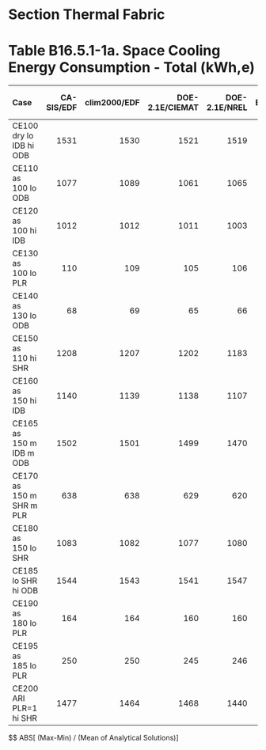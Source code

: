 # Section Thermal Fabric

# Table B16.5.1-1a. Space Cooling Energy Consumption - Total (kWh,e)
| Case                     | CA-SIS/EDF | clim2000/EDF | DOE-2.1E/CIEMAT | DOE-2.1E/NREL | EnergyPlus/GARD | TRNSYS-ideal/TUD | TRNSYS-real/TUD |     |  Min |  Max | Dev % $$ |     | Analytical/TUD | Analytical/HTAL1 | Analytical/HTAL2 |     | TEST 0.0.0 | 
|:------------------------ | ----------:| ------------:| ---------------:| -------------:| ---------------:| ----------------:| ---------------:| ---:| ----:| ----:| --------:| ---:| --------------:| ----------------:| ----------------:| ---:| ----------:| 
| CE100 dry lo IDB hi ODB  |       1531 |         1530 |            1521 |          1519 |            1520 |             1522 |            1512 |     | 1512 | 1531 |      1.2 |     |           1531 |             1531 |             1531 |     |       1521 | 
| CE110 as 100 lo ODB      |       1077 |         1089 |            1061 |          1065 |            1069 |             1067 |            1062 |     | 1061 | 1089 |      2.6 |     |           1076 |             1077 |             1077 |     |       1061 | 
| CE120 as 100 hi IDB      |       1012 |         1012 |            1011 |          1003 |            1006 |             1007 |            1002 |     | 1002 | 1012 |      1.0 |     |           1013 |             1011 |             1011 |     |       1011 | 
| CE130 as 100 lo PLR      |        110 |          109 |             105 |           106 |             109 |              109 |             110 |     |  105 |  110 |      4.3 |     |            111 |              110 |              110 |     |        105 | 
| CE140 as 130 lo ODB      |         68 |           69 |              65 |            66 |              68 |               68 |              69 |     |   65 |   69 |      5.8 |     |             69 |               68 |               68 |     |         65 | 
| CE150 as 110 hi SHR      |       1208 |         1207 |            1202 |          1183 |            1197 |             1199 |            1192 |     | 1183 | 1208 |      2.1 |     |           1206 |             1206 |             1206 |     |       1202 | 
| CE160 as 150 hi IDB      |       1140 |         1139 |            1138 |          1107 |            1132 |             1137 |            1133 |     | 1107 | 1140 |      2.9 |     |           1140 |             1139 |             1139 |     |       1138 | 
| CE165 as 150 m IDB m ODB |       1502 |         1501 |            1499 |          1470 |            1491 |             1500 |            1490 |     | 1470 | 1502 |      2.1 |     |           1498 |             1500 |             1500 |     |       1499 | 
| CE170 as 150 m SHR m PLR |        638 |          638 |             629 |           620 |             635 |              636 |             636 |     |  620 |  638 |      2.8 |     |            641 |              638 |              638 |     |        629 | 
| CE180 as 150 lo SHR      |       1083 |         1082 |            1077 |          1080 |            1082 |             1081 |            1080 |     | 1077 | 1083 |      0.5 |     |           1083 |             1082 |             1082 |     |       1077 | 
| CE185 lo SHR hi ODB      |       1544 |         1543 |            1541 |          1547 |            1540 |             1542 |            1538 |     | 1538 | 1547 |      0.6 |     |           1545 |             1543 |             1543 |     |       1541 | 
| CE190 as 180 lo PLR      |        164 |          164 |             160 |           160 |             164 |              164 |             165 |     |  160 |  165 |      3.1 |     |            165 |              164 |              164 |     |        160 | 
| CE195 as 185 lo PLR      |        250 |          250 |             245 |           246 |             250 |              250 |             252 |     |  245 |  252 |      2.7 |     |            252 |              250 |              250 |     |        245 | 
| CE200 ARI  PLR=1 hi SHR  |       1477 |         1464 |            1468 |          1440 |            1465 |             1480 |            1480 |     | 1440 | 1480 |      2.7 |     |           1476 |             1477 |             1477 |     |       1468 | 

$$ ABS[ (Max-Min) / (Mean of Analytical Solutions)]


